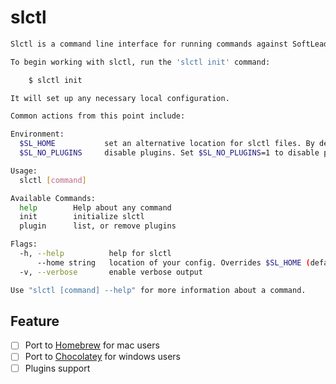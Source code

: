 # slctl

```sh
Slctl is a command line interface for running commands against SoftLeader services.

To begin working with slctl, run the 'slctl init' command:

	$ slctl init

It will set up any necessary local configuration.

Common actions from this point include:

Environment:
  $SL_HOME           set an alternative location for slctl files. By default, these are stored in ~/.sl
  $SL_NO_PLUGINS     disable plugins. Set $SL_NO_PLUGINS=1 to disable plugins.

Usage:
  slctl [command]

Available Commands:
  help        Help about any command
  init        initialize slctl
  plugin      list, or remove plugins

Flags:
  -h, --help          help for slctl
      --home string   location of your config. Overrides $SL_HOME (default "~/.sl")
  -v, --verbose       enable verbose output

Use "slctl [command] --help" for more information about a command.
```

## Feature

- [ ] Port to [Homebrew](https://brew.sh/index_zh-tw) for mac users
- [ ] Port to [Chocolatey](https://chocolatey.org/) for windows users
- [ ] Plugins support
